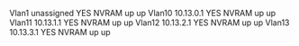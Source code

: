 



Vlan1                  unassigned      YES NVRAM  up                    up
Vlan10                 10.13.0.1       YES NVRAM  up                    up
Vlan11                 10.13.1.1       YES NVRAM  up                    up
Vlan12                 10.13.2.1       YES NVRAM  up                    up
Vlan13                 10.13.3.1       YES NVRAM  up                    up     